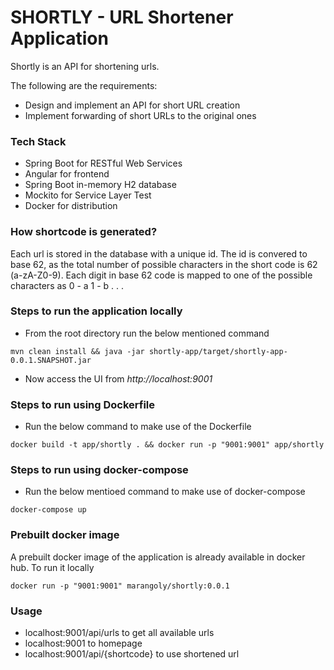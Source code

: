 # SHORTLY - URL Shortener Application

Shortly is an API for shortening urls.

The following are the requirements:
   * Design and implement an API for short URL creation
   * Implement forwarding of short URLs to the original ones

### Tech Stack
   * Spring Boot for RESTful Web Services
   * Angular for frontend
   * Spring Boot in-memory H2 database
   * Mockito for Service Layer Test
   * Docker for distribution

### How shortcode is generated?

Each url is stored in the database with a unique id. The id is convered to base 62, as the total number of possible characters in the short code is 62 (a-zA-Z0-9). Each digit in base 62 code is mapped to one of the possible characters as
0 - a 
1 - b
.
.
.


### Steps to run the application locally

* From the root directory run the below mentioned command
```
mvn clean install && java -jar shortly-app/target/shortly-app-0.0.1.SNAPSHOT.jar
```
* Now access the UI from *http://localhost:9001*

### Steps to run using Dockerfile

* Run the below command to make use of the Dockerfile

```
docker build -t app/shortly . && docker run -p "9001:9001" app/shortly
```

### Steps to run using docker-compose

* Run the below mentioed command to make use of docker-compose

```
docker-compose up
```

### Prebuilt docker image

A prebuilt docker image of the application is already available in docker hub. To run it locally

```
docker run -p "9001:9001" marangoly/shortly:0.0.1
```

### Usage

* localhost:9001/api/urls to get all available urls
* localhost:9001 to homepage
* localhost:9001/api/{shortcode} to use shortened url 
